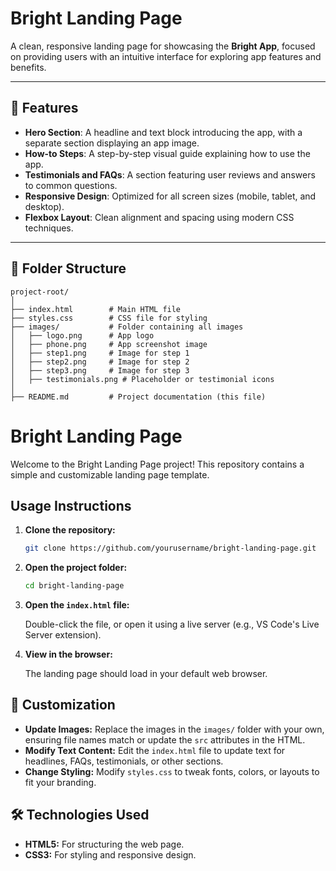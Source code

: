 # Bright Landing Page

A clean, responsive landing page for showcasing the **Bright App**, focused on providing users with an intuitive interface for exploring app features and benefits.

---

## 🚀 Features

- **Hero Section**: A headline and text block introducing the app, with a separate section displaying an app image.
- **How-to Steps**: A step-by-step visual guide explaining how to use the app.
- **Testimonials and FAQs**: A section featuring user reviews and answers to common questions.
- **Responsive Design**: Optimized for all screen sizes (mobile, tablet, and desktop).
- **Flexbox Layout**: Clean alignment and spacing using modern CSS techniques.

---

## 📂 Folder Structure

```plaintext
project-root/
│
├── index.html        # Main HTML file
├── styles.css        # CSS file for styling
├── images/           # Folder containing all images
│   ├── logo.png      # App logo
│   ├── phone.png     # App screenshot image
│   ├── step1.png     # Image for step 1
│   ├── step2.png     # Image for step 2
│   ├── step3.png     # Image for step 3
│   ├── testimonials.png # Placeholder or testimonial icons
│
├── README.md         # Project documentation (this file)
```
# Bright Landing Page

Welcome to the Bright Landing Page project! This repository contains a simple and customizable landing page template.

## Usage Instructions

1. **Clone the repository:**

    ```bash
    git clone https://github.com/yourusername/bright-landing-page.git
    ```

2. **Open the project folder:**

    ```bash
    cd bright-landing-page
    ```

3. **Open the `index.html` file:**

    Double-click the file, or open it using a live server (e.g., VS Code's Live Server extension).

4. **View in the browser:**

    The landing page should load in your default web browser.

## 🎨 Customization

- **Update Images:** Replace the images in the `images/` folder with your own, ensuring file names match or update the `src` attributes in the HTML.
- **Modify Text Content:** Edit the `index.html` file to update text for headlines, FAQs, testimonials, or other sections.
- **Change Styling:** Modify `styles.css` to tweak fonts, colors, or layouts to fit your branding.

## 🛠️ Technologies Used

- **HTML5:** For structuring the web page.
- **CSS3:** For styling and responsive design.




